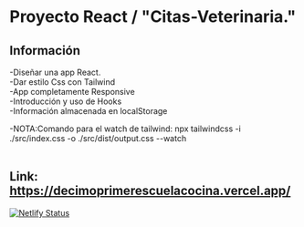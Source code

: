 # Proyecto React / "Citas-Veterinaria."


## Información

-Diseñar una app React. <br>
-Dar estilo Css con Tailwind<br>
-App completamente Responsive<br>
-Introducción y uso de Hooks<br>
-Información almacenada en localStorage<br>

<!-- -Creación de mixins para la reutilización de estilos en diferentes componentes.<br><br> -->


-NOTA:Comando para el watch de tailwind: npx tailwindcss -i ./src/index.css -o ./src/dist/output.css --watch
<br><br>



## Link:  https://decimoprimerescuelacocina.vercel.app/




[![Netlify Status](https://api.netlify.com/api/v1/badges/5f974d7e-c682-4c62-9a68-524f44349a41/deploy-status)](https://app.netlify.com/sites/suspicious-goldberg-4eba3f/deploys)
